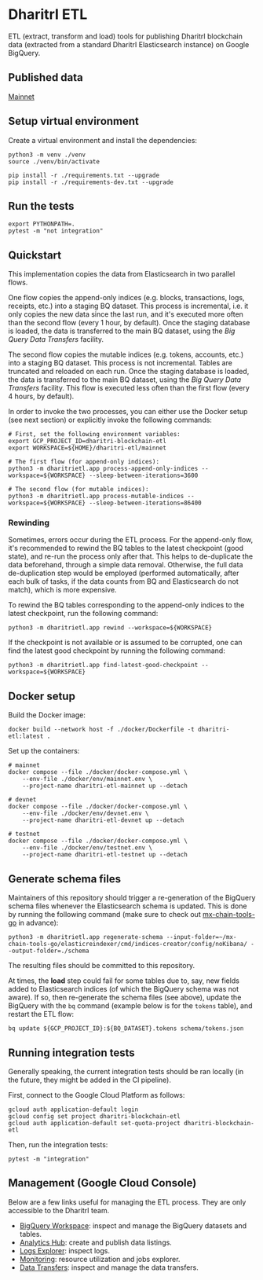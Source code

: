 # DharitrI ETL

ETL (extract, transform and load) tools for publishing DharitrI blockchain data (extracted from a standard DharitrI Elasticsearch instance) on Google BigQuery.

## Published data

[Mainnet](https://console.cloud.google.com/marketplace/product/bigquery-public-data/blockchain-analytics-dharitri-mainnet-eu)

## Setup virtual environment

Create a virtual environment and install the dependencies:

```
python3 -m venv ./venv
source ./venv/bin/activate

pip install -r ./requirements.txt --upgrade
pip install -r ./requirements-dev.txt --upgrade
```

## Run the tests

```
export PYTHONPATH=.
pytest -m "not integration"
```

## Quickstart

This implementation copies the data from Elasticsearch in two parallel flows.

One flow copies the append-only indices (e.g. blocks, transactions, logs, receipts, etc.) into a staging BQ dataset. This process is incremental, i.e. it only copies the new data since the last run, and it's executed more often than the second flow (every 1 hour, by default). Once the staging database is loaded, the data is transferred to the main BQ dataset, using the _Big Query Data Transfers_ facility.

The second flow copies the mutable indices (e.g. tokens, accounts, etc.) into a staging BQ dataset. This process is not incremental. Tables are truncated and reloaded on each run. Once the staging database is loaded, the data is transferred to the main BQ dataset, using the _Big Query Data Transfers_ facility. This flow is executed less often than the first flow (every 4 hours, by default).

In order to invoke the two processes, you can either use the Docker setup (see next section) or explicitly invoke the following commands:

```
# First, set the following environment variables:
export GCP_PROJECT_ID=dharitri-blockchain-etl
export WORKSPACE=${HOME}/dharitri-etl/mainnet

# The first flow (for append-only indices):
python3 -m dharitrietl.app process-append-only-indices --workspace=${WORKSPACE} --sleep-between-iterations=3600

# The second flow (for mutable indices):
python3 -m dharitrietl.app process-mutable-indices --workspace=${WORKSPACE} --sleep-between-iterations=86400
```

### Rewinding

Sometimes, errors occur during the ETL process. For the append-only flow, it's recommended to rewind the BQ tables to the latest checkpoint (good state), and re-run the process only after that. This helps to de-duplicate the data beforehand, through a simple data removal. Otherwise, the full data de-duplication step would be employed (performed automatically, after each bulk of tasks, if the data counts from BQ and Elasticsearch do not match), which is more expensive.

To rewind the BQ tables corresponding to the append-only indices to the latest checkpoint, run the following command:

```
python3 -m dharitrietl.app rewind --workspace=${WORKSPACE}
```

If the checkpoint is not available or is assumed to be corrupted, one can find the latest good checkpoint by running the following command:

```
python3 -m dharitrietl.app find-latest-good-checkpoint --workspace=${WORKSPACE}
```

## Docker setup

Build the Docker image:

```
docker build --network host -f ./docker/Dockerfile -t dharitri-etl:latest .
```

Set up the containers:

```
# mainnet
docker compose --file ./docker/docker-compose.yml \
    --env-file ./docker/env/mainnet.env \
    --project-name dharitri-etl-mainnet up --detach

# devnet
docker compose --file ./docker/docker-compose.yml \
    --env-file ./docker/env/devnet.env \
    --project-name dharitri-etl-devnet up --detach

# testnet
docker compose --file ./docker/docker-compose.yml \
    --env-file ./docker/env/testnet.env \
    --project-name dharitri-etl-testnet up --detach
```

## Generate schema files

Maintainers of this repository should trigger a re-generation of the BigQuery schema files whenever the Elasticsearch schema is updated. This is done by running the following command (make sure to check out [mx-chain-tools-go](https://github.com/TerraDharitri/mx-chain-tools-go) in advance):

```
python3 -m dharitrietl.app regenerate-schema --input-folder=~/mx-chain-tools-go/elasticreindexer/cmd/indices-creator/config/noKibana/ --output-folder=./schema
```

The resulting files should be committed to this repository.

At times, the **load** step could fail for some tables due to, say, new fields added to Elasticsearch indices (of which the BigQuery schema was not aware). If so, then re-generate the schema files (see above), update the BigQuery with the `bq` command (example below is for the `tokens` table), and restart the ETL flow:

```
bq update ${GCP_PROJECT_ID}:${BQ_DATASET}.tokens schema/tokens.json
```

## Running integration tests

Generally speaking, the current integration tests should be ran locally (in the future, they might be added in the CI pipeline).

First, connect to the Google Cloud Platform as follows:

```
gcloud auth application-default login
gcloud config set project dharitri-blockchain-etl
gcloud auth application-default set-quota-project dharitri-blockchain-etl
```

Then, run the integration tests:

```
pytest -m "integration"
```

## Management (Google Cloud Console)

Below are a few links useful for managing the ETL process. They are only accessible to the DharitrI team.

- [BigQuery Workspace](https://console.cloud.google.com/bigquery?project=dharitri-blockchain-etl): inspect and manage the BigQuery datasets and tables.
- [Analytics Hub](https://console.cloud.google.com/bigquery/analytics-hub/exchanges?project=dharitri-blockchain-etl): create and publish data listings.
- [Logs Explorer](https://console.cloud.google.com/logs/query?project=dharitri-blockchain-etl): inspect logs.
- [Monitoring](https://console.cloud.google.com/bigquery/admin/monitoring?project=dharitri-blockchain-etl&region=eu): resource utilization and jobs explorer.
- [Data Transfers](https://console.cloud.google.com/bigquery/transfers?project=dharitri-blockchain-etl): inspect and manage the data transfers.
